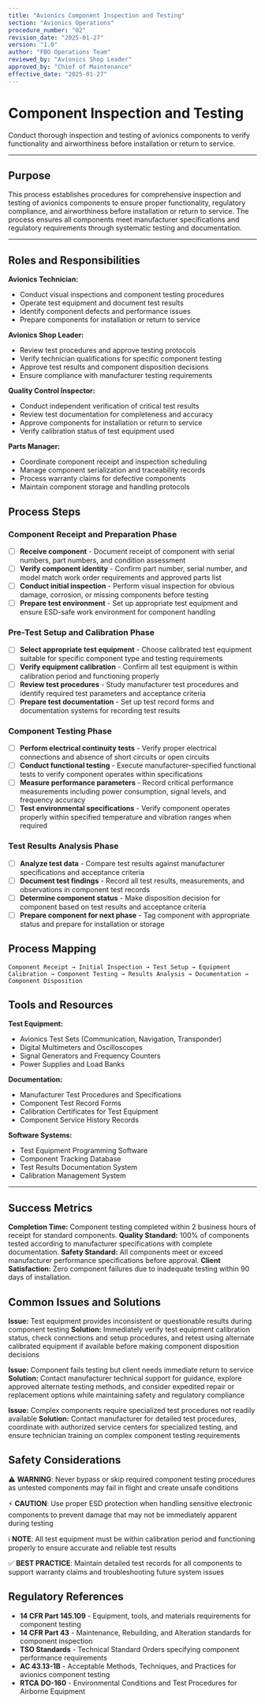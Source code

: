 ```yaml
---
title: "Avionics Component Inspection and Testing"
section: "Avionics Operations"
procedure_number: "02"
revision_date: "2025-01-27"
version: "1.0"
author: "FBO Operations Team"
reviewed_by: "Avionics Shop Leader"
approved_by: "Chief of Maintenance"
effective_date: "2025-01-27"
---
```


# Component Inspection and Testing

Conduct thorough inspection and testing of avionics components to verify functionality and airworthiness before installation or return to service.

_____________________________________________________________________________________________

## Purpose

This process establishes procedures for comprehensive inspection and testing of avionics components to ensure proper functionality, regulatory compliance, and airworthiness before installation or return to service. The process ensures all components meet manufacturer specifications and regulatory requirements through systematic testing and documentation.

_____________________________________________________________________________________________

## Roles and Responsibilities

**Avionics Technician:**

- Conduct visual inspections and component testing procedures
- Operate test equipment and document test results
- Identify component defects and performance issues
- Prepare components for installation or return to service

**Avionics Shop Leader:**

- Review test procedures and approve testing protocols
- Verify technician qualifications for specific component testing
- Approve test results and component disposition decisions
- Ensure compliance with manufacturer testing requirements

**Quality Control Inspector:**

- Conduct independent verification of critical test results
- Review test documentation for completeness and accuracy
- Approve components for installation or return to service
- Verify calibration status of test equipment used

**Parts Manager:**

- Coordinate component receipt and inspection scheduling
- Manage component serialization and traceability records
- Process warranty claims for defective components
- Maintain component storage and handling protocols

## Process Steps

### Component Receipt and Preparation Phase

- [ ] **Receive component** - Document receipt of component with serial numbers, part numbers, and condition assessment
- [ ] **Verify component identity** - Confirm part number, serial number, and model match work order requirements and approved parts list
- [ ] **Conduct initial inspection** - Perform visual inspection for obvious damage, corrosion, or missing components before testing
- [ ] **Prepare test environment** - Set up appropriate test equipment and ensure ESD-safe work environment for component handling

### Pre-Test Setup and Calibration Phase

- [ ] **Select appropriate test equipment** - Choose calibrated test equipment suitable for specific component type and testing requirements
- [ ] **Verify equipment calibration** - Confirm all test equipment is within calibration period and functioning properly
- [ ] **Review test procedures** - Study manufacturer test procedures and identify required test parameters and acceptance criteria
- [ ] **Prepare test documentation** - Set up test record forms and documentation systems for recording test results

### Component Testing Phase

- [ ] **Perform electrical continuity tests** - Verify proper electrical connections and absence of short circuits or open circuits
- [ ] **Conduct functional testing** - Execute manufacturer-specified functional tests to verify component operates within specifications
- [ ] **Measure performance parameters** - Record critical performance measurements including power consumption, signal levels, and frequency accuracy
- [ ] **Test environmental specifications** - Verify component operates properly within specified temperature and vibration ranges when required

### Test Results Analysis Phase

- [ ] **Analyze test data** - Compare test results against manufacturer specifications and acceptance criteria
- [ ] **Document test findings** - Record all test results, measurements, and observations in component test records
- [ ] **Determine component status** - Make disposition decision for component based on test results and acceptance criteria
- [ ] **Prepare component for next phase** - Tag component with appropriate status and prepare for installation or storage

## Process Mapping

```
Component Receipt → Initial Inspection → Test Setup → Equipment Calibration → Component Testing → Results Analysis → Documentation → Component Disposition
```

## Tools and Resources

**Test Equipment:**

- Avionics Test Sets (Communication, Navigation, Transponder)
- Digital Multimeters and Oscilloscopes
- Signal Generators and Frequency Counters
- Power Supplies and Load Banks

**Documentation:**

- Manufacturer Test Procedures and Specifications
- Component Test Record Forms
- Calibration Certificates for Test Equipment
- Component Service History Records

**Software Systems:**

- Test Equipment Programming Software
- Component Tracking Database
- Test Results Documentation System
- Calibration Management System

_____________________________________________________________________________________________

## Success Metrics

**Completion Time:** Component testing completed within 2 business hours of receipt for standard components.
**Quality Standard:** 100% of components tested according to manufacturer specifications with complete documentation.
**Safety Standard:** All components meet or exceed manufacturer performance specifications before approval.
**Client Satisfaction:** Zero component failures due to inadequate testing within 90 days of installation.

## Common Issues and Solutions

**Issue:** Test equipment provides inconsistent or questionable results during component testing
**Solution:** Immediately verify test equipment calibration status, check connections and setup procedures, and retest using alternate calibrated equipment if available before making component disposition decisions

**Issue:** Component fails testing but client needs immediate return to service
**Solution:** Contact manufacturer technical support for guidance, explore approved alternate testing methods, and consider expedited repair or replacement options while maintaining safety and regulatory compliance

**Issue:** Complex components require specialized test procedures not readily available
**Solution:** Contact manufacturer for detailed test procedures, coordinate with authorized service centers for specialized testing, and ensure technician training on complex component testing requirements

## Safety Considerations

⚠️ **WARNING**: Never bypass or skip required component testing procedures as untested components may fail in flight and create unsafe conditions

⚡ **CAUTION**: Use proper ESD protection when handling sensitive electronic components to prevent damage that may not be immediately apparent during testing

ℹ️ **NOTE**: All test equipment must be within calibration period and functioning properly to ensure accurate and reliable test results

✅ **BEST PRACTICE**: Maintain detailed test records for all components to support warranty claims and troubleshooting future system issues

## Regulatory References

- **14 CFR Part 145.109** - Equipment, tools, and materials requirements for component testing
- **14 CFR Part 43** - Maintenance, Rebuilding, and Alteration standards for component inspection
- **TSO Standards** - Technical Standard Orders specifying component performance requirements
- **AC 43.13-1B** - Acceptable Methods, Techniques, and Practices for avionics component testing
- **RTCA DO-160** - Environmental Conditions and Test Procedures for Airborne Equipment
